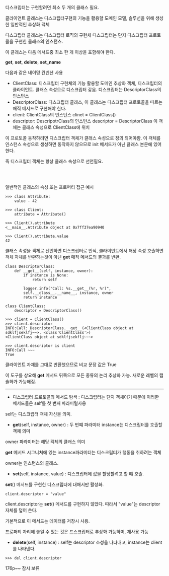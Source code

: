 디스크립터는 구현할려면 최소 두 개의 클래스 필요.

클라이언트 클래스는 디스크립터구현의 기능을 활용할 도메인 모델, 솔루션을 위해 생성한 일반적인 추상화 객체

디스크립터 클래스는 디스크립터 로직의 구현체 디스크립터는 단지 디스크립터 프로토콜을 구현한 클래스의 인스턴스.

이 클래스는 다음 메서드중 최소 한 개 이상을 포함해야 한다.

__get__, __set__, __delete__, __set_name__

다음과 같은 네이밍 컨벤션 사용

- ClientClass: 디스크립터 구현체의 기능 활용할 도메인 추상화 객체, 디스크립터의 클라이언트. 클래스 속성으로 디스크립터 갖음. 디스크립터는 DescriptorClass의 인스턴스
- DescriptorClass: 디스크립터 클래스, 이 클래스는 디스크립터 프로토콜을 따르는 매직 메서드로 구현해야 한다.
- client: ClientClass의 인스턴스 clinet = ClientClass()
- descriptor: DescripotrClass의 인스턴스 descriptor = DescriptorClass 이 객체는 클래스 속성으로 ClientClass에 위치

이 프로토콜 동작하려면 디스크립터 객체가 클래스 속성으로 정의 되어야함. 이 객체를 인스턴스 속성으로 생성하면 동작하지 않으므로 init 메서드가 아닌 클래스 본문에 있어한다.

즉 디스크립터 객체는 항상 클래스 속성으로 선언필요.

<br>
<br>

일반적인 클래스의 속성 또는 프로퍼티 접근 예시
```
>>> class Attribute:
    value - 42

>>> class Client:
    attribute = Attribute()

>>> Client().attribute
<__main__.Attribute object at 0x7ff37ea90940

>>> Client().attribute.value
42
```

클래스 속성을 객체로 선언하면 디스크립터로 인식, 클라이언트에서 해당 속성 호출하면 객체 자체를 반환하는것이 아닌 __get__ 매직 메서드의 결과를 반환.

```
class DescriptorClass:
    def __get__(self, instance, owner):
        if instance is None:
            return self

        logger.info("Call: %s.__get__(%r, %r)",
        self.__class__.__name__, instance, owner
        return instance

class ClientClass:
    descriptor = DescriptorClass()
```

```
>>> client = ClientClass()
>>> client.descriptor
INFO:Call: DescriptorClass.__get__(<ClientClass object at sdklfjseklfj~~>, <class'ClientClass'>)
<ClientClass object at sdklfjsekflj~~~>

>>> client.descriptor is client
INFO:Call ~~~
True
```

클라이언트 자체를 그대로 반환했으므로 비교 문장 값은 True

이 도구를 상요해 __get__ 메서드 뒤쪽으로 모든 종류의 논리 추상화 가능. 새로운 레벨의 캡슐화가 가능해짐.

---

- 디스크립터 프로토콜의 메서드 탐색
: 디스크립터는 단지 객체이기 때문에 이러한 메서드들은 self를 첫 번째 파라미털사용

self는 디스크립터 객체 자신을 의미.

- __get__(self, instance, owner)
: 두 번쨰 파라미터 instance는 디스크립터를 호출할 객체 의미

owner 파라미터는 해당 객체의 클래스 의미

__get__ 메서드 시그니처에 있는 instance파라미터는 디스크립터가 행동을 취하려는 객체

owner는 인스턴스의 클래스.

- __set__(self, instance, value)
: 디스크립터에 값을 할당할려고 할 떄 호출.

__set__() 메서드를 구현한 디스크립터에 대해서만 활성화.

```
client.descriptor = "value"
```
client.descriptor는 __set__() 메서드를 구현하지 않았다. 따라서 "value"는 descriptor 자체를 덮어 쓴다.

기본적으로 이 메서드는 데이터를 저장시 사용.

프로퍼티 자리에 놓일 수 있는 것은 드스크립터로 추상화 가능하며, 재사용 가능

- __delete__(self, instance)
: self는 descriptor 소성을 나타내고, instance는 client를 나타낸다.

```
>>> del client.descriptor
```

176p~~ 잠시 보류